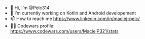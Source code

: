 - 👋 Hi, I’m @Pelc314
- 🌱 I’m currently working on Kotlin and Android developement
- 📫 How to reach me https://www.linkedin.com/in/maciej-pelc/
- 🧑‍💻 Codewars profile: https://www.codewars.com/users/MaciejP321/stats 

<!---
Pelc314/Pelc314 is a ✨ special ✨ repository because its `README.md` (this file) appears on your GitHub profile.
You can click the Preview link to take a look at your changes.
--->
